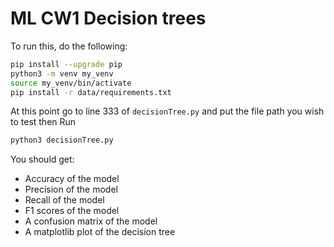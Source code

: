 # ML CW1 Decision trees

To run this, do the following:

```bash
pip install --upgrade pip
python3 -m venv my_venv
source my_venv/bin/activate  
pip install -r data/requirements.txt
```

At this point go to line 333 of `decisionTree.py`  and put the file path you wish to test then Run

 

```bash
python3 decisionTree.py
```

You should get:

- Accuracy of the model
- Precision of the model
- Recall of the model
- F1 scores of the model
- A confusion matrix of the model
- A matplotlib plot of the decision tree

